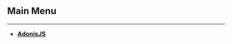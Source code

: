 ## **Main Menu**

------

- [**AdonisJS**](https://github.com/vanestorz/personal-documentations/blob/master/AdonisJS/AdonisJS%20Cheatsheet.md)

